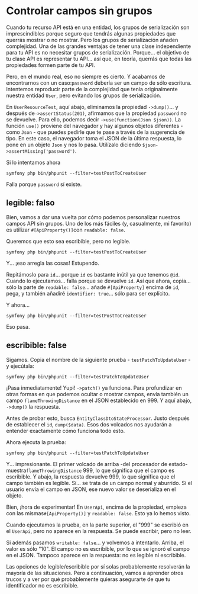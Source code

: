 # Controlar campos sin grupos

Cuando tu recurso API está en una entidad, los grupos de serialización son imprescindibles porque seguro que tendrás algunas propiedades que querrás mostrar o no mostrar. Pero los grupos de serialización añaden complejidad. Una de las grandes ventajas de tener una clase independiente para tu API es no necesitar grupos de serialización. Porque... el objetivo de tu clase API es representar tu API... así que, en teoría, querrás que todas las propiedades formen parte de tu API.

Pero, en el mundo real, eso no siempre es cierto. Y acabamos de encontrarnos con un caso:`password` debería ser un campo de sólo escritura. Intentemos reproducir parte de la complejidad que tenía originalmente nuestra entidad `User`, pero evitando los grupos de serialización.

En `UserResourceTest`, aquí abajo, eliminamos la propiedad `->dump()`... y después de`->assertStatus(201)`, afirmamos que la propiedad `password` no se devuelve. Para ello, podemos decir `->use(function(Json $json))`. La función `use()` proviene del navegador y hay algunos objetos diferentes -como `Json` - que puedes pedirle que te pase a través de la sugerencia de tipo. En este caso, el navegador toma el JSON de la última respuesta, lo pone en un objeto `Json` y nos lo pasa. Utilízalo diciendo `$json->assertMissing('password')`.

Si lo intentamos ahora

```terminal-silent
symfony php bin/phpunit --filter=testPostToCreateUser
```

Falla porque `password` sí existe.

## legible: falso

Bien, vamos a dar una vuelta por cómo podemos personalizar nuestros campos API sin grupos. Uno de los más fáciles (y, casualmente, mi favorito) es utilizar `#[ApiProperty()]`con `readable: false`.

Queremos que esto sea escribible, pero no legible.

```terminal-silent
symfony php bin/phpunit --filter=testPostToCreateUser
```

Y... ¡eso arregla las cosas! Estupendo.

Repitámoslo para `id`... porque `id` es bastante inútil ya que tenemos `@id`. Cuando lo ejecutamos... falla porque se devuelve `id`. Así que ahora, copia... sólo la parte de `readable: false`... añade `#[ApiProperty]` encima de `id`, pega, y también añadiré `identifier: true`... sólo para ser explícito.

Y ahora...

```terminal-silent
symfony php bin/phpunit --filter=testPostToCreateUser
```

Eso pasa.

## escribible: false

Sigamos. Copia el nombre de la siguiente prueba - `testPatchToUpdateUser` - y ejecútala:

```terminal
symfony php bin/phpunit --filter=testPatchToUpdateUser
```

¡Pasa inmediatamente! Yupi! `->patch()` ya funciona. Para profundizar en otras formas en que podemos ocultar o mostrar campos, envía también un campo `flameThrowingDistance` en el JSON establecido en 999. Y aquí abajo, `->dump()` la respuesta.

Antes de probar esto, busca `EntityClassDtoStateProcessor`. Justo después de establecer el `id`, `dump($data)`. Esos dos volcados nos ayudarán a entender exactamente cómo funciona todo esto.

Ahora ejecuta la prueba:

```terminal-silent
symfony php bin/phpunit --filter=testPatchToUpdateUser
```

Y... impresionante. El primer volcado de arriba -del procesador de estado- muestra`flameThrowingDistance` 999, lo que significa que el campo es escribible. Y abajo, la respuesta devuelve 999, lo que significa que el campo también es legible. Sí... se trata de un campo normal y aburrido. Si el usuario envía el campo en JSON, ese nuevo valor se deserializa en el objeto.

Bien, ¡hora de experimentar! En `UserApi`, encima de la propiedad, empieza con las mismas`#[ApiProperty()]` y `readable: false`. Esto ya lo hemos visto.

Cuando ejecutamos la prueba, en la parte superior, el "999" se escribió en el `UserApi`, pero no aparece en la respuesta. Se puede escribir, pero no leer.

Si además pasamos `writable: false`... y volvemos a intentarlo. Arriba, el valor es sólo "10". El campo no es escribible, por lo que se ignoró el campo en el JSON. Tampoco aparece en la respuesta: no es legible ni escribible.

Las opciones de legible/escribible por sí solas probablemente resolverán la mayoría de las situaciones. Pero a continuación, vamos a aprender otros trucos y a ver por qué probablemente quieras asegurarte de que tu identificador no es escribible.
